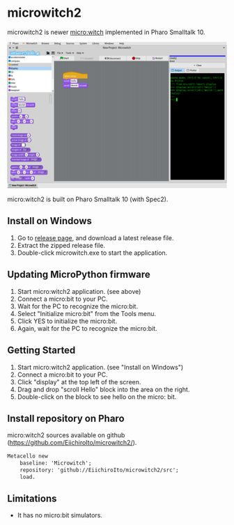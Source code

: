 # microwitch2
microwitch2 is newer [micro:witch](https://github.com/EiichiroIto/microwitch) implemented in Pharo Smalltalk 10.

![screenshot1](https://github.com/EiichiroIto/microwitch2/raw/main/misc/PharoScreenshot.png)

micro:witch2 is built on Pharo Smalltalk 10 (with Spec2).

## Install on Windows
1. Go to [release page](https://github.com/EiichiroIto/microwitch2/releases), and download a latest release file.
2. Extract the zipped release file.
3. Double-click microwitch.exe to start the application.

## Updating MicroPython firmware
1. Start micro:witch2 application. (see above)
2. Connect a micro:bit to your PC.
3. Wait for the PC to recognize the micro:bit.
4. Select "Initialize micro:bit" from the Tools menu.
5. Click YES to initialize the micro:bit.
6. Again, wait for the PC to recognize the micro:bit.

## Getting Started
1. Start micro:witch2 application. (see "Install on Windows")
2. Connect a micro:bit to your PC.
3. Click "display" at the top left of the screen.
4. Drag and drop "scroll Hello" block into the area on the right.
5. Double-click on the block to see hello on the micro: bit.

## Install repository on Pharo
micro:witch2 sources available on github (https://github.com/EiichiroIto/microwitch2/).

```
Metacello new
    baseline: 'Microwitch';
    repository: 'github://EiichiroIto/microwitch2/src';
    load.
```

## Limitations
- It has no micro:bit simulators.

